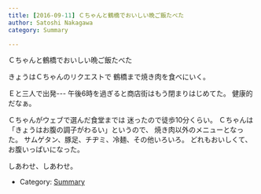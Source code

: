 ```yaml
---
title: [2016-09-11] Ｃちゃんと鶴橋でおいしい晩ご飯たべた
author: Satoshi Nakagawa
category: Summary

---
```


Ｃちゃんと鶴橋でおいしい晩ご飯たべた

 きょうはＣちゃんのリクエストで
鶴橋まで焼き肉を食べにいく。

 Ｅと三人で出発---
午後6時を過ぎると商店街はもう閉まりはじめてた。
健康的だなぁ。

 Ｃちゃんがウェブで選んだ食堂までは
迷ったので徒歩10分くらい。
Ｃちゃんは
「きょうはお腹の調子がわるい」というので、
焼き肉以外のメニューとなった。
サムゲタン、豚足、チヂミ、冷麺、その他いろいろ。
どれもおいしくて、お腹いっぱいになった。

 しあわせ、しあわせ。

- Category: [Summary](https://merapano.github.io/categories.html#Summary)

